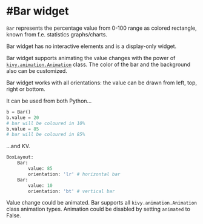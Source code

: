 #Bar widget
===========

`Bar` represents the percentage value from 0-100 range
as colored rectangle, known from f.e. statistics graphs/charts.

Bar widget has no interactive elements and is a display-only widget.

Bar widget supports animating the value changes
with the power of [`kivy.animation.Animation`](https://kivy.org/docs/api-kivy.animation.html) class.
The color of the bar and the background also can be customized.

Bar widget works with all orientations: the value can be drawn
from left, top, right or bottom.

It can be used from both Python...

```python
b = Bar()
b.value = 20
# bar will be coloured in 10%
b.value = 85
# bar will be coloured in 85%
```

...and KV.

```python
BoxLayout:
    Bar:
        value: 85
        orientation: 'lr' # horizontal bar
    Bar:
        value: 10
        orientation: 'bt' # vertical bar
```
Value change could be animated.
Bar supports all `kivy.animation.Animation` class animation types.
Animation could be disabled by setting `animated` to False.
